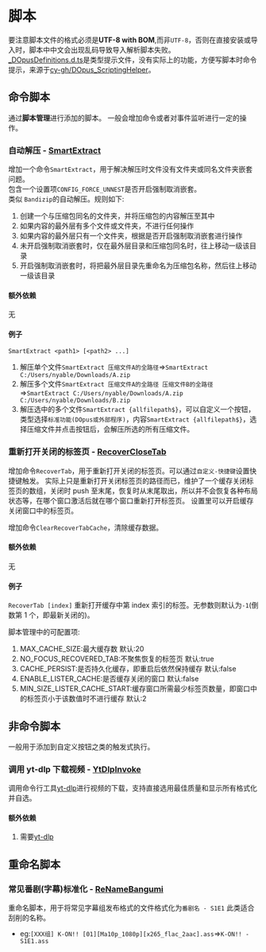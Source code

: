 # 脚本

要注意脚本文件的格式必须是**UTF-8 with BOM**,而非`UTF-8`，否则在直接安装或导入时，脚本中中文会出现乱码导致导入解析脚本失败。  
[\_DOpusDefinitions.d.ts](_DOpusDefinitions.d.ts)是类型提示文件，没有实际上的功能，方便写脚本时命令提示，来源于[cy-gh/DOpus_ScriptingHelper](https://github.com/cy-gh/DOpus_ScriptingHelper)。

## 命令脚本

通过**脚本管理**进行添加的脚本。
一般会增加命令或者对事件监听进行一定的操作。

### 自动解压 - [SmartExtract](/script/SmartExtract.js)

增加一个命令`SmartExtract`，用于解决解压时文件没有文件夹或同名文件夹嵌套问题。  
包含一个设置项`CONFIG_FORCE_UNNEST`是否开启强制取消嵌套。  
类似 `Bandizip`的自动解压。规则如下:

1. 创建一个与压缩包同名的文件夹，并将压缩包的内容解压至其中
2. 如果内容的最外层有多个文件或文件夹，不进行任何操作
3. 如果内容的最外层只有一个文件夹，根据是否开启强制取消嵌套进行操作
4. 未开启强制取消嵌套时，仅在最外层目录和压缩包同名时，往上移动一级该目录
5. 开启强制取消嵌套时，将把最外层目录先重命名为压缩包名称，然后往上移动一级该目录

#### 额外依赖

无

#### 例子

`SmartExtract <path1> [<path2> ...]`

1. 解压单个文件`SmartExtract 压缩文件A的全路径`=>`SmartExtract C:/Users/nyable/Downloads/A.zip`
2. 解压多个文件`SmartExtract 压缩文件A的全路径 压缩文件B的全路径`=>`SmartExtract C:/Users/nyable/Downloads/A.zip C:/Users/nyable/Downloads/B.zip`
3. 解压选中的多个文件`SmartExtract {allfilepath$}`，可以自定义一个按钮，类型选择`标准功能(DOpus或外部程序)`，内容`SmartExtract {allfilepath$}`，选择压缩文件并点击按钮后，会解压所选的所有压缩文件。

### 重新打开关闭的标签页 - [RecoverCloseTab](/script/RecoverCloseTab.js)

增加命令`RecoverTab`，用于重新打开关闭的标签页。可以通过`自定义-快捷键`设置快捷键触发。
实际上只是重新打开关闭标签页的路径而已，维护了一个缓存关闭标签页的数组，关闭时 push 至末尾，恢复时从末尾取出，所以并不会恢复各种布局状态等，在哪个窗口激活后就在哪个窗口重新打开标签页。
设置里可以开启缓存关闭窗口中的标签页。

增加命令`ClearRecoverTabCache`，清除缓存数据。

#### 额外依赖

无

#### 例子

`RecoverTab [index]` 重新打开缓存中第 index 索引的标签。无参数则默认为`-1`(倒数第 1 个，即最新关闭的)。

脚本管理中的可配置项:

1. MAX_CACHE_SIZE:最大缓存数 默认:20
2. NO_FOCUS_RECOVERED_TAB:不聚焦恢复的标签页 默认:true
3. CACHE_PERSIST:是否持久化缓存，即重启后依然保持缓存 默认:false
4. ENABLE_LISTER_CACHE:是否缓存关闭的窗口 默认:false
5. MIN_SIZE_LISTER_CACHE_START:缓存窗口所需最少标签页数量，即窗口中的标签页小于该数值时不进行缓存 默认:2

## 非命令脚本

一般用于添加到自定义按钮之类的触发式执行。

### 调用 yt-dlp 下载视频 - [YtDlpInvoke](/script/YtDlpInvoke.js)

调用命令行工具[yt-dlp](https://github.com/yt-dlp/yt-dlp)进行视频的下载，支持直接选用最佳质量和显示所有格式化并自选。

#### 额外依赖

1. 需要[yt-dlp](https://github.com/yt-dlp/yt-dlp)

## 重命名脚本

### 常见番剧(字幕)标准化 - [ReNameBangumi](/script/ReNameBangumi.js)

重命名脚本，用于将常见字幕组发布格式的文件格式化为`番剧名 - S1E1` 此类适合刮削的名称。

- eg:`[XXX组] K-ON!! [01][Ma10p_1080p][x265_flac_2aac].ass`=>`K-ON!! - S1E1.ass`
